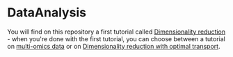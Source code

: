 # DataAnalysis

You will find on this repository a first tutorial called [Dimensionality reduction](https://github.com/paulvill/DataAnalysis/blob/main/Dimensionality%20reduction.ipynb) - when you're done with the first tutorial, you can choose between a tutorial on [multi-omics data](https://github.com/paulvill/DataAnalysis/blob/main/Data%20Integration.ipynb) or on [Dimensionality reduction with optimal transport](https://github.com/paulvill/DataAnalysis/blob/main/optimal_transport.ipynb).

